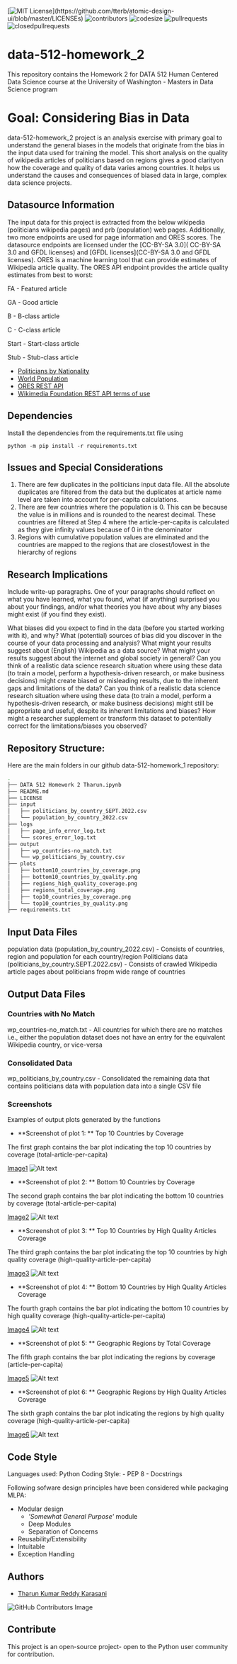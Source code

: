 [![MIT License](https://img.shields.io/apm/l/atomic-design-ui.svg?)](https://github.com/tterb/atomic-design-ui/blob/master/LICENSEs)
![contributors](https://img.shields.io/github/contributors/TharunKumarReddy5/data-512-homework_2.svg)
![codesize](https://img.shields.io/github/languages/code-size/TharunKumarReddy5/data-512-homework_2.svg) 
![pullrequests](https://img.shields.io/github/issues-pr/TharunKumarReddy5/data-512-homework_2.svg) 
![closedpullrequests](https://img.shields.io/github/issues-pr-closed-raw/TharunKumarReddy5/data-512-homework_2.svg)

# data-512-homework_2

This repository contains the Homework 2 for DATA 512 Human Centered Data Science course at the University of Washington - Masters in Data Science program

# Goal: Considering Bias in Data

data-512-homework_2 project is an analysis exercise with primary goal to understand the general biases in the models that originate from the bias in the input data used for training the model. This short analysis on the quality of wikipedia articles of politicians based on regions gives a good clarityon how the coverage and quality of data varies among countries. It helps us understand the causes and consequences of biased data in large, complex data science projects.

## Datasource Information

The input data for this project is extracted from the below wikipedia (politicians wikipedia pages) and prb (population) web pages. Additionally, two more endpoints are used for page information and ORES scores. The datasource endpoints are licensed under the [CC-BY-SA 3.0]( CC-BY-SA 3.0 and GFDL licenses) and [GFDL licenses](CC-BY-SA 3.0 and GFDL licenses). ORES is a machine learning tool that can provide estimates of Wikipedia article quality. The ORES API endpoint provides the article quality estimates from best to worst:

FA - Featured article

GA - Good article

B - B-class article

C - C-class article

Start - Start-class article

Stub - Stub-class article

 - [Politicians by Nationality](https://en.wikipedia.org/wiki/Category:Politicians_by_nationality)
 - [World Population](https://www.prb.org/international/indicator/population/table/)
 - [ORES REST API](https://www.mediawiki.org/wiki/ORES)
 - [Wikimedia Foundation REST API terms of use](https://www.mediawiki.org/wiki/REST_API#Terms_and_conditions)

## Dependencies

Install the dependencies from the requirements.txt file using

    python -m pip install -r requirements.txt

## Issues and Special Considerations

1. There are few duplicates in the politicians input data file. All the absolute duplicates are filtered from the data but the duplicates at article name level are taken into account for per-capita calculations. 
2. There are few countries where the population is 0. This can be because the value is in millions and is rounded to the nearest decimal. These countries are filtered at Step 4 where the article-per-capita is calculated as they give infinity values because of 0 in the denominator
3. Regions with cumulative population values are eliminated and the countries are mapped to the regions that are closest/lowest in the hierarchy of regions

## Research Implications

Include write-up paragraphs. One of your paragraphs should reflect on what you have learned, what you found, what (if anything) surprised you about your findings, and/or what theories you have about why any biases might exist (if you find they exist).

What biases did you expect to find in the data (before you started working with it), and why?
What (potential) sources of bias did you discover in the course of your data processing and analysis?
What might your results suggest about (English) Wikipedia as a data source?
What might your results suggest about the internet and global society in general?
Can you think of a realistic data science research situation where using these data (to train a model, perform a hypothesis-driven research, or make business decisions) might create biased or misleading results, due to the inherent gaps and limitations of the data?
Can you think of a realistic data science research situation where using these data (to train a model, perform a hypothesis-driven research, or make business decisions) might still be appropriate and useful, despite its inherent limitations and biases?
How might a researcher supplement or transform this dataset to potentially correct for the limitations/biases you observed?

## Repository Structure:
Here are the main folders in our github data-512-homework_1 repository:
```bash
.
├── DATA 512 Homework 2 Tharun.ipynb
├── README.md
├── LICENSE
├── input
│   ├── politicians_by_country_SEPT.2022.csv
│   └── population_by_country_2022.csv
├── logs
│   ├── page_info_error_log.txt
│   └── scores_error_log.txt
├── output
│   ├── wp_countries-no_match.txt
│   └── wp_politicians_by_country.csv
├── plots
│   ├── bottom10_countries_by_coverage.png
│   ├── bottom10_countries_by_quality.png
│   ├── regions_high_quality_coverage.png
│   ├── regions_total_coverage.png
│   ├── top10_countries_by_coverage.png
│   └── top10_countries_by_quality.png
├── requirements.txt
```
## Input Data Files
population data (population_by_country_2022.csv) - Consists of countries, region and population for each country/region
Politicians data (politicians_by_country.SEPT.2022.csv) - Consists of crawled Wikipedia article pages about politicians fropm wide range of countries

## Output Data Files

### Countries with No Match
wp_countries-no_match.txt - All countries for which there are no matches i.e., either the population dataset does not have an entry for the equivalent Wikipedia country, or vice-versa

### Consolidated Data
wp_politicians_by_country.csv - Consolidated the remaining data that contains politicians data with population data into a single CSV file

### Screenshots

Examples of output plots generated by the functions

- **Screenshot of plot 1: ** Top 10 Countries by Coverage

The first graph contains the bar plot indicating the top 10 countries by coverage (total-article-per-capita)

[Image1](https://github.com/TharunKumarReddy5/data-512-homework_2/blob/main/plots/top10_countries_by_coverage.png)
![Alt text](https://github.com/TharunKumarReddy5/data-512-homework_2/blob/main/plots/top10_countries_by_coverage.png "Top 10 Countries by Coverage")

- **Screenshot of plot 2: ** Bottom 10 Countries by Coverage

The second graph contains the bar plot indicating the bottom 10 countries by coverage (total-article-per-capita)

[Image2](https://github.com/TharunKumarReddy5/data-512-homework_2/blob/main/plots/bottom10_countries_by_coverage.png)
![Alt text](https://github.com/TharunKumarReddy5/data-512-homework_2/blob/main/plots/bottom10_countries_by_coverage.png "Bottom 10 Countries by Coverage")

- **Screenshot of plot 3: ** Top 10 Countries by High Quality Articles Coverage

The third graph contains the bar plot indicating the top 10 countries by high quality coverage (high-quality-article-per-capita)

[Image3](https://github.com/TharunKumarReddy5/data-512-homework_2/blob/main/plots/top10_countries_by_quality.png)
![Alt text](https://github.com/TharunKumarReddy5/data-512-homework_2/blob/main/plots/top10_countries_by_quality.png "Top 10 Countries by High Quality Articles Coverage")

- **Screenshot of plot 4: ** Bottom 10 Countries by High Quality Articles Coverage

The fourth graph contains the bar plot indicating the bottom 10 countries by high quality coverage (high-quality-article-per-capita)

[Image4](https://github.com/TharunKumarReddy5/data-512-homework_2/blob/main/plots/bottom10_countries_by_quality.png)
![Alt text](https://github.com/TharunKumarReddy5/data-512-homework_2/blob/main/plots/bottom10_countries_by_quality.png "Bottom 10 Countries by High Quality Articles Coverage")

- **Screenshot of plot 5: ** Geographic Regions by Total Coverage

The fifth graph contains the bar plot indicating the regions by coverage (article-per-capita)

[Image5](https://github.com/TharunKumarReddy5/data-512-homework_2/blob/main/plots/regions_total_coverage.png)
![Alt text](https://github.com/TharunKumarReddy5/data-512-homework_2/blob/main/plots/regions_total_coverage.png "Regions Articles Coverage")

- **Screenshot of plot 6: ** Geographic Regions by High Quality Articles Coverage

The sixth graph contains the bar plot indicating the regions by high quality coverage (high-quality-article-per-capita)

[Image6](https://github.com/TharunKumarReddy5/data-512-homework_2/blob/main/plots/regions_high_quality_coverage.png)
![Alt text](https://github.com/TharunKumarReddy5/data-512-homework_2/blob/main/plots/regions_high_quality_coverage.png "Regions High Quality Articles Coverage")

## Code Style

Languages used: Python
Coding Style:
    - PEP 8
    - Docstrings

Following sofware design principles have been considered while packaging MLPA:

- Modular design
    - *'Somewhat General Purpose'* module
    - Deep Modules
    - Separation of Concerns
- Reusability/Extensibility
- Intuitable
- Exception Handling

## Authors
- [Tharun Kumar Reddy Karasani](https://github.com/TharunKumarReddy5)

![GitHub Contributors Image](https://contrib.rocks/image?repo=TharunKumarReddy5/data-512-homework_1)

## Contribute

This project is an open-source project- open to the Python user community for contribution.
